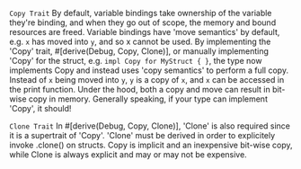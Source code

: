 ```Copy Trait```
By default, variable bindings take ownership of the variable they're binding, and when they go out of scope, the memory and bound resources are freed. Variable bindings have 'move semantics' by default, e.g. `x` has moved into `y`, and so x cannot be used. By implementing the 'Copy' trait, #[derive(Debug, Copy, Clone)], or manually implementing 'Copy' for the struct, e.g. `impl Copy for MyStruct { }`, the type now implements Copy and instead uses 'copy semantics' to perform a full copy. Instead of `x` being moved into `y`, `y` is a copy of `x`, and `x` can be accessed in the print function. Under the hood, both a copy and move can result in bit-wise copy in memory. Generally speaking, if your type can implement 'Copy', it should!

```Clone Trait```
In #[derive(Debug, Copy, Clone)], 'Clone' is also required since it is a supertrait of 'Copy'. 'Clone' must be derived in order to explicitely invoke .clone() on structs. Copy is implicit and an inexpensive bit-wise copy, while Clone is always explicit and may or may not be expensive.